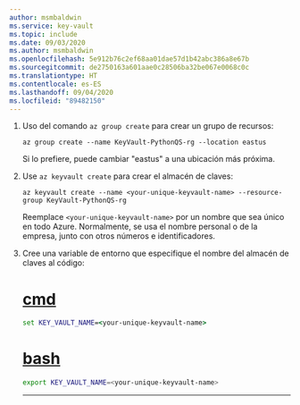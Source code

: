 ```yaml
---
author: msmbaldwin
ms.service: key-vault
ms.topic: include
ms.date: 09/03/2020
ms.author: msmbaldwin
ms.openlocfilehash: 5e912b76c2ef68aa01dae57d1b42abc386a8e67b
ms.sourcegitcommit: de2750163a601aae0c28506ba32be067e0068c0c
ms.translationtype: HT
ms.contentlocale: es-ES
ms.lasthandoff: 09/04/2020
ms.locfileid: "89482150"
---
```

1. Uso del comando `az group create` para crear un grupo de recursos:

    ```azurecli
    az group create --name KeyVault-PythonQS-rg --location eastus
    ```

    Si lo prefiere, puede cambiar "eastus" a una ubicación más próxima.

1. Use `az keyvault create` para crear el almacén de claves:

    ```azurecli
    az keyvault create --name <your-unique-keyvault-name> --resource-group KeyVault-PythonQS-rg
    ```

    Reemplace `<your-unique-keyvault-name>` por un nombre que sea único en todo Azure. Normalmente, se usa el nombre personal o de la empresa, junto con otros números e identificadores. 

1. Cree una variable de entorno que especifique el nombre del almacén de claves al código:

    # <a name="cmd"></a>[cmd](#tab/cmd)

    ```cmd
    set KEY_VAULT_NAME=<your-unique-keyvault-name>
    ```

    # <a name="bash"></a>[bash](#tab/bash)

    ```bash
    export KEY_VAULT_NAME=<your-unique-keyvault-name>
    ```

    ---
